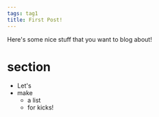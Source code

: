 ```yaml
---
tags: tag1
title: First Post!
---
```


Here's some nice stuff that you want to blog about!

# section

- Let's
- make
    - a list
    - for kicks!
